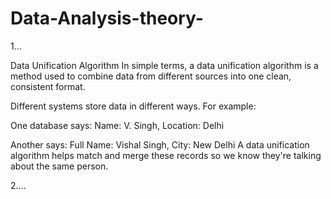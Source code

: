 # Data-Analysis-theory-

1...

Data Unification Algorithm
In simple terms, a data unification algorithm is a method used to combine data from different sources into one clean, consistent format.

Different systems store data in different ways. For example:

One database says: Name: V. Singh, Location: Delhi

Another says: Full Name: Vishal Singh, City: New Delhi
A data unification algorithm helps match and merge these records so we know they're talking about the same person.

2....
